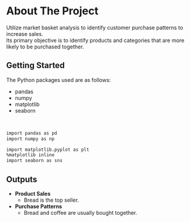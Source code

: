 # About The Project
Utilize market basket analysis to identify customer purchase patterns to increase sales. 
<br>
Its primary objective is to identify products and categories that are more likely to be purchased together.

## Getting Started
The Python packages used are as follows:
* pandas
* numpy
* matplotlib
* seaborn

<br>

```sh
import pandas as pd
import numpy as np

import matplotlib.pyplot as plt
%matplotlib inline
import seaborn as sns
```

## Outputs
* **Product Sales**
  - Bread is the top seller.
* **Purchase Patterns**
  - Bread and coffee are usually bought together.
